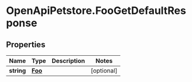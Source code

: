 # OpenApiPetstore.FooGetDefaultResponse

## Properties

Name | Type | Description | Notes
------------ | ------------- | ------------- | -------------
**string** | [**Foo**](Foo.md) |  | [optional] 


